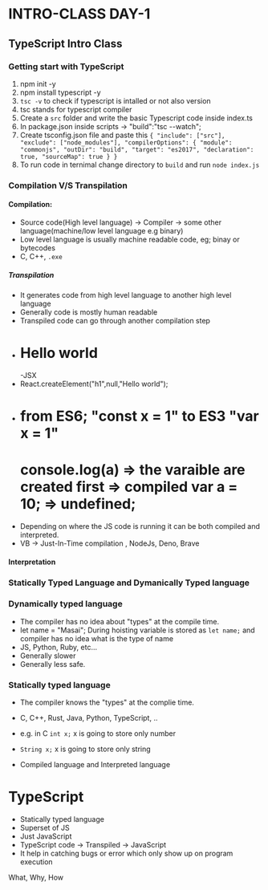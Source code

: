 # INTRO-CLASS DAY-1

## TypeScript Intro Class

### Getting start with TypeScript

1. npm init -y
2. npm install typescript -y
3. `tsc -v` to check if typescript is intalled or not also version
4. tsc stands for typescript compiler
5. Create a `src` folder and write the basic Typescript code inside index.ts
6. In package.json inside scripts -> "build":"tsc --watch";
7. Create tsconfig.json file and paste this `{ "include": ["src"], "exclude": ["node_modules"], "compilerOptions": { "module": "commonjs", "outDir": "build", "target": "es2017", "declaration": true, "sourceMap": true } }`
8. To run code in ternimal change directory to `build` and run `node index.js`

### Compilation V/S Transpilation

#### Compilation:

- Source code(High level language) -> Compiler -> some other language(machine/low level language e.g binary)
- Low level language is usually machine readable code, eg; binay or bytecodes
- C, C++, `.exe`

##### Transpilation

- It generates code from high level language to another high level language
- Generally code is mostly human readable
- Transpiled code can go through another compilation step
- <h1>Hello world</h1> -JSX
- React.createElement("h1",null,"Hello world");
- # from ES6; "const x = 1" to ES3 "var x = 1"
  console.log(a) => the varaible are created first => compiled
  var a = 10; => undefined;
  ============
- Depending on where the JS code is running it can be both compiled and interpreted.
- VB -> Just-In-Time compilation , NodeJs, Deno, Brave

#### Interpretation

### Statically Typed Language and Dymanically Typed language

### Dynamically typed language

- The compiler has no idea about "types" at the compile time.
- let name = "Masai"; During hoisting variable is stored as `let name;` and compiler has no idea what is the type of name
- JS, Python, Ruby, etc...
- Generally slower
- Generally less safe.

### Statically typed language

- The compiler knows the "types" at the complie time.
- C, C++, Rust, Java, Python, TypeScript, ..
- e.g. in C `int x;` x is going to store only number
- `String x;` x is going to store only string

- Compiled language and Interpreted language

# TypeScript

- Statically typed language
- Superset of JS
- Just JavaScript
- TypeScript code -> Transpiled -> JavaScript
- It help in catching bugs or error which only show up on program execution

What, Why, How
